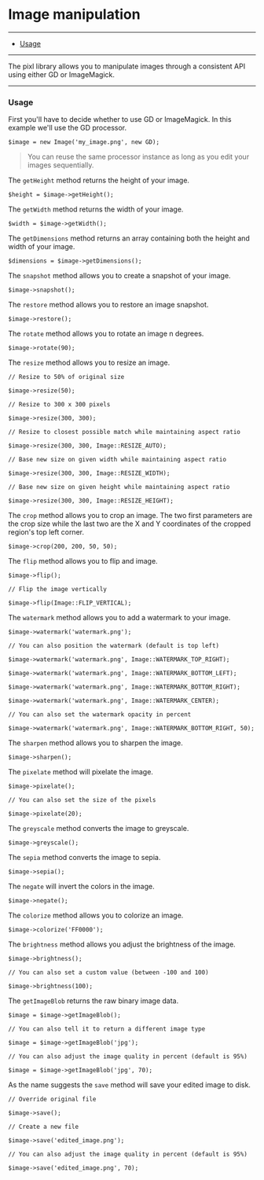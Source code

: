# Image manipulation

--------------------------------------------------------

* [Usage](#usage)

--------------------------------------------------------

The pixl library allows you to manipulate images through a consistent API using either GD or ImageMagick.

--------------------------------------------------------

<a id="usage"></a>

### Usage

First you'll have to decide whether to use GD or ImageMagick. In this example we'll use the GD processor.

```
$image = new Image('my_image.png', new GD);
```

> You can reuse the same processor instance as long as you edit your images sequentially.

The `getHeight` method returns the height of your image.

```
$height = $image->getHeight();
```

The `getWidth` method returns the width of your image.

```
$width = $image->getWidth();
```

The `getDimensions` method returns an array containing both the height and width of your image.

```
$dimensions = $image->getDimensions();
```

The `snapshot` method allows you to create a snapshot of your image.

```
$image->snapshot();
```

The `restore` method allows you to restore an image snapshot.

```
$image->restore();
```

The `rotate` method allows you to rotate an image n degrees.

```
$image->rotate(90);
```

The `resize` method allows you to resize an image.

```
// Resize to 50% of original size

$image->resize(50);

// Resize to 300 x 300 pixels

$image->resize(300, 300);

// Resize to closest possible match while maintaining aspect ratio

$image->resize(300, 300, Image::RESIZE_AUTO);

// Base new size on given width while maintaining aspect ratio

$image->resize(300, 300, Image::RESIZE_WIDTH);

// Base new size on given height while maintaining aspect ratio

$image->resize(300, 300, Image::RESIZE_HEIGHT);
```

The `crop` method allows you to crop an image. The two first parameters are the crop size while the last two are the X and Y coordinates of the cropped region's top left corner.

```
$image->crop(200, 200, 50, 50);
```

The `flip` method allows you to flip and image.

```
$image->flip();

// Flip the image vertically

$image->flip(Image::FLIP_VERTICAL);
```

The `watermark` method allows you to add a watermark to your image.

```
$image->watermark('watermark.png');

// You can also position the watermark (default is top left)

$image->watermark('watermark.png', Image::WATERMARK_TOP_RIGHT);

$image->watermark('watermark.png', Image::WATERMARK_BOTTOM_LEFT);

$image->watermark('watermark.png', Image::WATERMARK_BOTTOM_RIGHT);

$image->watermark('watermark.png', Image::WATERMARK_CENTER);

// You can also set the watermark opacity in percent

$image->watermark('watermark.png', Image::WATERMARK_BOTTOM_RIGHT, 50);
```

The `sharpen` method allows you to sharpen the image.

```
$image->sharpen();
```

The `pixelate` method will pixelate the image.

```
$image->pixelate();

// You can also set the size of the pixels

$image->pixelate(20);
```

The `greyscale` method converts the image to greyscale.

```
$image->greyscale();
```

The `sepia` method converts the image to sepia.

```
$image->sepia();
```

The `negate` will invert the colors in the image.

```
$image->negate();
```

The `colorize` method allows you to colorize an image.

```
$image->colorize('FF0000');
```

The `brightness` method allows you adjust the brightness of the image.

```
$image->brightness();

// You can also set a custom value (between -100 and 100)

$image->brightness(100);
```

The `getImageBlob` returns the raw binary image data.

```
$image = $image->getImageBlob();

// You can also tell it to return a different image type

$image = $image->getImageBlob('jpg');

// You can also adjust the image quality in percent (default is 95%)

$image = $image->getImageBlob('jpg', 70);
```

As the name suggests the `save` method will save your edited image to disk.

```
// Override original file

$image->save();

// Create a new file

$image->save('edited_image.png');

// You can also adjust the image quality in percent (default is 95%)

$image->save('edited_image.png', 70);
```
